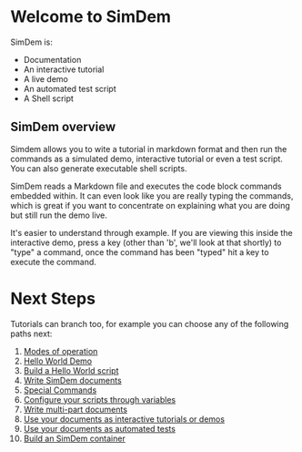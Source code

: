 # Welcome to SimDem

SimDem is:

  * Documentation
  * An interactive tutorial
  * A live demo 
  * An automated test script
  * A Shell script
  
## SimDem overview

Simdem allows you to wite a tutorial in markdown format and then run the commands as a simulated demo, interactive tutorial or even a test script. You can also generate executable shell scripts.

SimDem reads a Markdown file and executes the code block commands embedded within. It can even look like you are really typing the commands, which is great if you want to concentrate on explaining what you are doing but still run the demo live.

It's easier to understand through example. If you are viewing this inside the interactive demo, press a key (other than 'b', we'll look at that shortly) to "type" a command, once the command has been "typed" hit a key to execute the command.

# Next Steps

Tutorials can branch too, for example you can choose any of the following paths next:

  1. [Modes of operation](modes/README.md)
  2. [Hello World Demo](demo/README.md)
  3. [Build a Hello World script](tutorial/README.md)
  4. [Write SimDem documents](syntax/README.md)
  5. [Special Commands](special_commands/README.md)
  6. [Configure your scripts through variables](variables/README.md)
  7. [Write multi-part documents](multipart/README.md)
  8. [Use your documents as interactive tutorials or demos](running/README.md)
  9. [Use your documents as automated tests](test/README.md)
 10. [Build an SimDem container](building/README.md)


  

